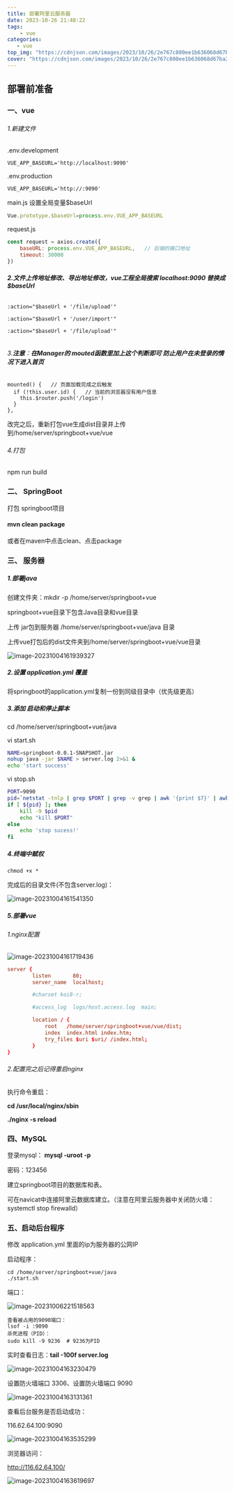 ```yaml
---
title: 部署阿里云服务器
date: 2023-10-26 21:48:22
tags:
    - vue
categories: 
   - vue
top_img: "https://cdnjson.com/images/2023/10/26/2e767c800ee1b636068d67ba2f9c3eb7.png"
cover: "https://cdnjson.com/images/2023/10/26/2e767c800ee1b636068d67ba2f9c3eb7.png"
---
```


## 部署前准备

### 一、vue

###### 1.新建文件 

 .env.development 

```plain
VUE_APP_BASEURL='http://localhost:9090'
```

.env.production

```plain
VUE_APP_BASEURL='http://:9090'
```

main.js 设置全局变量$baseUrl

```js
Vue.prototype.$baseUrl=process.env.VUE_APP_BASEURL
```

request.js

```js
const request = axios.create({
    baseURL: process.env.VUE_APP_BASEURL,   // 后端的接口地址
    timeout: 30000
})
```

###### **2.文件上传地址修改、导出地址修改，vue工程全局搜索 localhost:9090  替换成  $baseUrl**

```vue
:action="$baseUrl + '/file/upload'"

:action="$baseUrl + '/user/import'"

:action="$baseUrl + '/file/upload'"


```

###### 3.**注意**：**在Manager的 mouted函数里加上这个判断即可 防止用户在未登录的情况下进入首页**

```vue
mounted() {   // 页面加载完成之后触发
  if (!this.user.id) {   // 当前的浏览器没有用户信息
    this.$router.push('/login')
  }
},
```

改完之后，重新打包vue生成dist目录并上传到/home/server/springboot+vue/vue

###### 4.打包

npm run build



### 二、 SpringBoot

打包 springboot项目

#### **mvn clean package**

或者在maven中点击clean、点击package

### 三、 服务器

#####  1.部署java 

创建文件夹：mkdir -p /home/server/springboot+vue

springboot+vue目录下包含Java目录和vue目录

上传 jar包到服务器 /home/server/springboot+vue/java 目录



上传vue打包后的dist文件夹到/home/server/springboot+vue/vue目录

![image-20231004161939327](C:\Users\86187\AppData\Roaming\Typora\typora-user-images\image-20231004161939327.png)

##### 2.设置 application.yml 覆盖

将springboot的application.yml复制一份到同级目录中（优先级更高）



##### 3.添加 启动和停止脚本

cd /home/server/springboot+vue/java

vi start.sh

```sh
NAME=springboot-0.0.1-SNAPSHOT.jar
nohup java -jar $NAME > server.log 2>&1 &
echo 'start success'
```

vi stop.sh

```sh
PORT=9090
pid=`netstat -tnlp | grep $PORT | grep -v grep | awk '{print $7}' | awk -F/ '{print $1}'`
if [ ${pid} ]; then
    kill -9 $pid
    echo "kill $PORT"
else
    echo 'stop sucess!'
fi
```

##### 4.终端中赋权 

```
chmod +x *
```

完成后的目录文件(不包含server.log)：

![image-20231004161541350](C:\Users\86187\AppData\Roaming\Typora\typora-user-images\image-20231004161541350.png)

##### 5.**部署vue**

###### 1.nginx配置

![image-20231004161719436](C:\Users\86187\AppData\Roaming\Typora\typora-user-images\image-20231004161719436.png)
    

```conf
server {
        listen       80;
        server_name  localhost;

        #charset koi8-r;

        #access_log  logs/host.access.log  main;

        location / {
            root   /home/server/springboot+vue/vue/dist;
            index  index.html index.htm;
            try_files $uri $uri/ /index.html;
        }
}
```

###### 2.配置完之后记得重启nginx

执行命令重启： 

**cd /usr/local/nginx/sbin**    

**./nginx -s reload**

### 四、MySQL

登录mysql： **mysql -uroot -p** 

密码：123456

建立springboot项目的数据库和表。

可在navicat中连接阿里云数据库建立。（注意在阿里云服务器中关闭防火墙：systemctl stop firewalld）



### 五、启动后台程序

修改 application.yml 里面的ip为服务器的公网IP

启动程序：

```shell
cd /home/server/springboot+vue/java
./start.sh
```

端口：

![image-20231006221518563](C:\Users\86187\AppData\Roaming\Typora\typora-user-images\image-20231006221518563.png)

```
查看被占用的9090端口：
lsof -i :9090
杀死进程（PID）：
sudo kill -9 9236  # 9236为PID
```

实时查看日志：**tail -100f server.log**

![image-20231004163230479](C:\Users\86187\AppData\Roaming\Typora\typora-user-images\image-20231004163230479.png)

设置防火墙端口 3306、设置防火墙端口 9090

![image-20231004163131361](C:\Users\86187\AppData\Roaming\Typora\typora-user-images\image-20231004163131361.png)

查看后台服务是否启动成功：

116.62.64.100:9090

![image-20231004163535299](C:\Users\86187\AppData\Roaming\Typora\typora-user-images\image-20231004163535299.png)

浏览器访问：

http://116.62.64.100/

![image-20231004163619697](C:\Users\86187\AppData\Roaming\Typora\typora-user-images\image-20231004163619697.png)